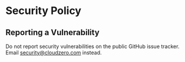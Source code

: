 # Security Policy

## Reporting a Vulnerability

Do not report security vulnerabilities on the public GitHub issue tracker. Email security@cloudzero.com instead.
